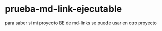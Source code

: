 # prueba-md-link-ejecutable
para saber si mi proyecto BE de md-links se puede usar en otro proyecto

